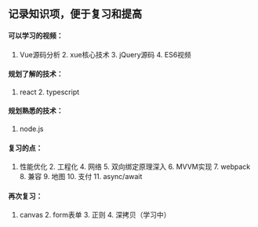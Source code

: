 ## 记录知识项，便于复习和提高

#### 可以学习的视频：

1. Vue源码分析		2. xue核心技术		3. jQuery源码		4. ES6视频

#### 规划了解的技术：

1. react		2. typescript

#### 规划熟悉的技术：

1. node.js

#### 复习的点：

1. 性能优化		2. 工程化		4. 网络		5. 双向绑定原理深入		6. MVVM实现		7. webpack		8. 兼容		9. 地图		10. 支付		11. async/await

#### 再次复习：

1. canvas		2. form表单		3. 正则		4.  深拷贝（学习中）



